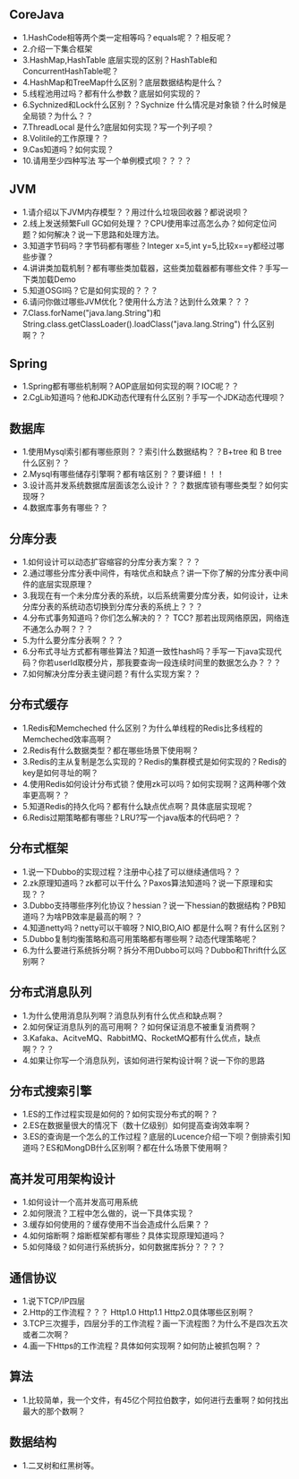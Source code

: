 ## CoreJava
* 1.HashCode相等两个类一定相等吗？equals呢？？相反呢？
* 2.介绍一下集合框架
* 3.HashMap,HashTable 底层实现的区别？HashTable和ConcurrentHashTable呢？
* 4.HashMap和TreeMap什么区别？底层数据结构是什么？
* 5.线程池用过吗？都有什么参数？底层如何实现的？
* 6.Sychnized和Lock什么区别？？Sychnize 什么情况是对象锁？什么时候是全局锁？为什么？？
* 7.ThreadLocal 是什么?底层如何实现？写一个列子呗？
* 8.Volitile的工作原理？？
* 9.Cas知道吗？如何实现？
* 10.请用至少四种写法 写一个单例模式呗？？？？

## JVM
* 1.请介绍以下JVM内存模型？？用过什么垃圾回收器？都说说呗？
* 2.线上发送频繁Full GC如何处理？？CPU使用率过高怎么办？如何定位问题？如何解决？说一下思路和处理方法。
* 3.知道字节码吗？字节码都有哪些？Integer x=5,int y=5,比较x==y都经过哪些步骤？
* 4.讲讲类加载机制？都有哪些类加载器，这些类加载器都有哪些文件？手写一下类加载Demo
* 5.知道OSGI吗？它是如何实现的？？？
* 6.请问你做过哪些JVM优化？使用什么方法？达到什么效果？？？
* 7.Class.forName("java.lang.String")和String.class.getClassLoader().loadClass("java.lang.String") 什么区别啊？？

## Spring
* 1.Spring都有哪些机制啊？AOP底层如何实现的啊？IOC呢？？
* 2.CgLib知道吗？他和JDK动态代理有什么区别？手写一个JDK动态代理呗？

## 数据库
* 1.使用Mysql索引都有哪些原则？？索引什么数据结构？？B+tree 和 B tree 什么区别？？
* 2.Mysql有哪些储存引擎啊？都有啥区别？？要详细！！！
* 3.设计高并发系统数据库层面该怎么设计？？？数据库锁有哪些类型？如何实现呀？
* 4.数据库事务有哪些？？

## 分库分表
* 1.如何设计可以动态扩容缩容的分库分表方案？？？
* 2.通过哪些分库分表中间件，有啥优点和缺点？讲一下你了解的分库分表中间件的底层实现原理？
* 3.我现在有一个未分库分表的系统，以后系统需要分库分表，如何设计，让未分库分表的系统动态切换到分库分表的系统上？？？
* 4.分布式事务知道吗？你们怎么解决的？？ TCC? 那若出现网络原因，网络连不通怎么办啊？？？
* 5.为什么要分库分表啊？？？
* 6.分布式寻址方式都有哪些算法？知道一致性hash吗？手写一下java实现代码？你若userId取模分片，那我要查询一段连续时间里的数据怎么办？？？
* 7.如何解决分库分表主键问题？有什么实现方案？？

## 分布式缓存
* 1.Redis和Memcheched 什么区别？为什么单线程的Redis比多线程的Memcheched效率高啊？
* 2.Redis有什么数据类型？都在哪些场景下使用啊？
* 3.Redis的主从复制是怎么实现的？Redis的集群模式是如何实现的？Redis的key是如何寻址的啊？
* 4.使用Redis如何设计分布式锁？使用zk可以吗？如何实现啊？这两种哪个效率更高啊？？
* 5.知道Redis的持久化吗？都有什么缺点优点啊？具体底层实现呢？
* 6.Redis过期策略都有哪些？LRU?写一个java版本的代码吧？？

## 分布式框架
* 1.说一下Dubbo的实现过程？注册中心挂了可以继续通信吗？？
* 2.zk原理知道吗？zk都可以干什么？Paxos算法知道吗？说一下原理和实现？？
* 3.Dubbo支持哪些序列化协议？hessian？说一下hessian的数据结构？PB知道吗？为啥PB效率是最高的啊？？
* 4.知道netty吗？netty可以干嘛呀？NIO,BIO,AIO 都是什么啊？有什么区别？
* 5.Dubbo复制均衡策略和高可用策略都有哪些啊？动态代理策略呢？
* 6.为什么要进行系统拆分啊？拆分不用Dubbo可以吗？Dubbo和Thrift什么区别啊？


## 分布式消息队列
* 1.为什么使用消息队列啊？消息队列有什么优点和缺点啊？
* 2.如何保证消息队列的高可用啊？？如何保证消息不被重复消费啊？
* 3.Kafaka、AcitveMQ、RabbitMQ、RocketMQ都有什么优点，缺点啊？？？
* 4.如果让你写一个消息队列，该如何进行架构设计啊？说一下你的思路

## 分布式搜索引擎
* 1.ES的工作过程实现是如何的？如何实现分布式的啊？？
* 2.ES在数据量很大的情况下（数十亿级别）如何提高查询效率啊？
* 3.ES的查询是一个怎么的工作过程？底层的Lucence介绍一下呗？倒排索引知道吗？ES和MongDB什么区别啊？都在什么场景下使用啊？


## 高并发可用架构设计
* 1.如何设计一个高并发高可用系统
* 2.如何限流？工程中怎么做的，说一下具体实现？
* 3.缓存如何使用的？缓存使用不当会造成什么后果？？
* 4.如何熔断啊？熔断框架都有哪些？具体实现原理知道吗？
* 5.如何降级？如何进行系统拆分，如何数据库拆分？？？？

## 通信协议
* 1.说下TCP/IP四层
* 2.Http的工作流程？？？ Http1.0 Http1.1 Http2.0具体哪些区别啊？
* 3.TCP三次握手，四层分手的工作流程？画一下流程图？为什么不是四次五次或者二次啊？
* 4.画一下Https的工作流程？具体如何实现啊？如何防止被抓包啊？？

## 算法
* 1.比较简单，我一个文件，有45亿个阿拉伯数字，如何进行去重啊？如何找出最大的那个数啊？

## 数据结构
* 1.二叉树和红黑树等。
